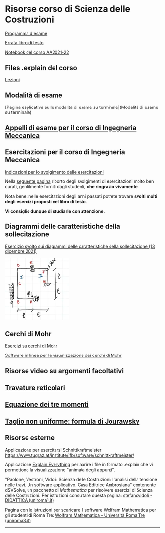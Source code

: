 # Risorse corso di Scienza delle Costruzioni

[Programma d'esame](./programmi/index)

[Errata libro di testo](errata_testo.md)

[Notebook del corso AA2021-22](https://uniroma3.sharepoint.com/sites/AA2122-SCIENZADELLECOSTRUZIONI-20801971TOMASSETTI/_layouts/OneNote.aspx?id=%2Fsites%2FAA2122-SCIENZADELLECOSTRUZIONI-20801971TOMASSETTI%2FSiteAssets%2FBlocco%20appunti%20AA21-22%20-%20SCIENZA%20DELLE%20COSTRUZIONI%20-%2020801971%20%28TOMASSETTI%29&wd=target%28Sdc%20Ing%20Mec%202021-22%29)



## Files .explain del corso

[Lezioni](./lezioni/classes)

## Modalità di esame

[Pagina esplicativa sulle modalità di esame su terminale](Modalità di esame su terminale)



## [Appelli di esame per il corso di Ingegneria Meccanica](esami_meccanici/appelli_esame)



## Esercitazioni per il corso di Ingegneria Meccanica

[Indicazioni per lo svolgimento delle esercitazioni](svolgimento_esercitazioni\main.pdf) 

Nella [seguente pagina](Esempi_esercitazioni/Esempi_esercitazioni.md) riporto degli svolgimenti di esercitazioni molto ben curati, gentilmente forniti dagli studenti, **che ringrazio vivamente.**

Nota bene: nelle esercitazioni degli anni passati potrete trovare **svolti molti degli esercizi proposti nel libro di testo**. 

**Vi consiglio dunque di studiarle con attenzione.**

## Diagrammi delle caratteristiche della sollecitazione

[Esercizio svolto sui diagrammi delle caratteristiche della sollecitazione (13 dicembre 2021)](https://web.microsoftstream.com/video/318289c4-c9d7-4a64-be66-f5cf327f5232?st=10)

![image-20211215220530455](resources.assets/image-20211215220530455.png)

## Cerchi di Mohr

[Esercizi su cerchi di Mohr](cerchi_di_mohr/esercizi_cerchi_di_Mohr)

[Software in linea per la visualizzazione dei cerchi di Mohr](https://mechanicalc.com/calculators/mohrs-circle/)



## Risorse video su argomenti facoltativi 

## [Travature reticolari](travature_reticolari/travature_reticolari)

## [Equazione dei tre momenti](equazione_dei_tre_momenti/equazione_dei_tre_momenti.md)

## [Taglio non uniforme: formula di Jourawsky](taglio_non_uniforme/taglio_non_uniforme)



## Risorse esterne

Applicazione per esercitarsi Schnittkraftmeister https://www.tugraz.at/institute/ifb/software/schnittkraftmeister/

Applicazione [Explain Everything](https://explaineverything.com/) per aprire i file in formato .explain che vi permettono la visualizzazione "animata degli appunti".

"Paolone, Vestroni, Vidoli: Scienza delle Costruzioni: l'analisi della tensione nelle travi. Un software applicativo. Casa Editrice Ambrosiana" contenente dSVSolve, un pacchetto di *Mathematica* per risolvere esercizi di Scienza delle Costruzioni. Per istruzioni consultare questa pagina: [stefanovidoli - DIDATTICA (uniroma1.it)](https://stefanovidoli.site.uniroma1.it/insegnamenti)

Pagina con le istruzioni per scaricare il software Wolfram Mathematica per gli studenti di Roma Tre: [Wolfram Mathematica - Università Roma Tre (uniroma3.it)](https://www.uniroma3.it/servizi/software-in-convenzione/wolfram-mathematica/)

---

<script type="text/javascript" src="https://freevisitorcounters.com/en/home/counter/905518/t/0"></script>
